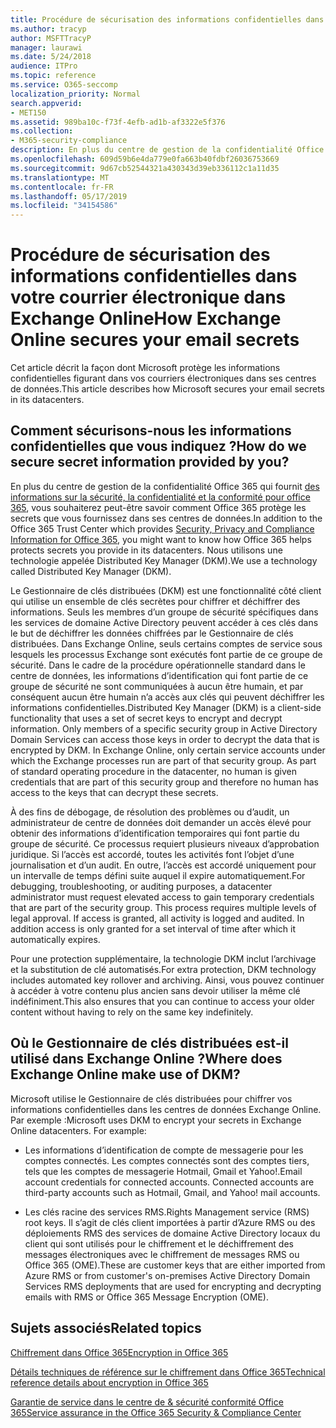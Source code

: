 ```yaml
---
title: Procédure de sécurisation des informations confidentielles dans votre courrier électronique dans Exchange Online
ms.author: tracyp
author: MSFTTracyP
manager: laurawi
ms.date: 5/24/2018
audience: ITPro
ms.topic: reference
ms.service: O365-seccomp
localization_priority: Normal
search.appverid:
- MET150
ms.assetid: 989ba10c-f73f-4efb-ad1b-af3322e5f376
ms.collection:
- M365-security-compliance
description: En plus du centre de gestion de la confidentialité Office 365 qui fournit des informations sur la sécurité, la confidentialité et la conformité pour Office 365, vous souhaiterez peut-être savoir comment Office 365 protège les secrets que vous fournissez dans ses centres de données. Nous utilisons une technologie appelée Distributed Key Manager (DKM).
ms.openlocfilehash: 609d59b6e4da779e0fa663b40fdbf26036753669
ms.sourcegitcommit: 9d67cb52544321a430343d39eb336112c1a11d35
ms.translationtype: MT
ms.contentlocale: fr-FR
ms.lasthandoff: 05/17/2019
ms.locfileid: "34154586"
---
```

# <a name="how-exchange-online-secures-your-email-secrets"></a><span data-ttu-id="22be4-104">Procédure de sécurisation des informations confidentielles dans votre courrier électronique dans Exchange Online</span><span class="sxs-lookup"><span data-stu-id="22be4-104">How Exchange Online secures your email secrets</span></span>

<span data-ttu-id="22be4-105">Cet article décrit la façon dont Microsoft protège les informations confidentielles figurant dans vos courriers électroniques dans ses centres de données.</span><span class="sxs-lookup"><span data-stu-id="22be4-105">This article describes how Microsoft secures your email secrets in its datacenters.</span></span>
  
## <a name="how-do-we-secure-secret-information-provided-by-you"></a><span data-ttu-id="22be4-106">Comment sécurisons-nous les informations confidentielles que vous indiquez ?</span><span class="sxs-lookup"><span data-stu-id="22be4-106">How do we secure secret information provided by you?</span></span>

<span data-ttu-id="22be4-107">En plus du centre de gestion de la confidentialité Office 365 qui fournit [des informations sur la sécurité, la confidentialité et la conformité pour office 365](https://go.microsoft.com/fwlink/?linkid=874644), vous souhaiterez peut-être savoir comment Office 365 protège les secrets que vous fournissez dans ses centres de données.</span><span class="sxs-lookup"><span data-stu-id="22be4-107">In addition to the Office 365 Trust Center which provides [Security, Privacy and Compliance Information for Office 365](https://go.microsoft.com/fwlink/?linkid=874644), you might want to know how Office 365 helps protects secrets you provide in its datacenters.</span></span> <span data-ttu-id="22be4-108">Nous utilisons une technologie appelée Distributed Key Manager (DKM).</span><span class="sxs-lookup"><span data-stu-id="22be4-108">We use a technology called Distributed Key Manager (DKM).</span></span>
  
<span data-ttu-id="22be4-p103">Le Gestionnaire de clés distribuées (DKM) est une fonctionnalité côté client qui utilise un ensemble de clés secrètes pour chiffrer et déchiffrer des informations. Seuls les membres d’un groupe de sécurité spécifiques dans les services de domaine Active Directory peuvent accéder à ces clés dans le but de déchiffrer les données chiffrées par le Gestionnaire de clés distribuées. Dans Exchange Online, seuls certains comptes de service sous lesquels les processus Exchange sont exécutés font partie de ce groupe de sécurité. Dans le cadre de la procédure opérationnelle standard dans le centre de données, les informations d’identification qui font partie de ce groupe de sécurité ne sont communiquées à aucun être humain, et par conséquent aucun être humain n’a accès aux clés qui peuvent déchiffrer les informations confidentielles.</span><span class="sxs-lookup"><span data-stu-id="22be4-p103">Distributed Key Manager (DKM) is a client-side functionality that uses a set of secret keys to encrypt and decrypt information. Only members of a specific security group in Active Directory Domain Services can access those keys in order to decrypt the data that is encrypted by DKM. In Exchange Online, only certain service accounts under which the Exchange processes run are part of that security group. As part of standard operating procedure in the datacenter, no human is given credentials that are part of this security group and therefore no human has access to the keys that can decrypt these secrets.</span></span>
  
<span data-ttu-id="22be4-p104">À des fins de débogage, de résolution des problèmes ou d’audit, un administrateur de centre de données doit demander un accès élevé pour obtenir des informations d’identification temporaires qui font partie du groupe de sécurité. Ce processus requiert plusieurs niveaux d’approbation juridique. Si l’accès est accordé, toutes les activités font l’objet d’une journalisation et d’un audit. En outre, l’accès est accordé uniquement pour un intervalle de temps défini suite auquel il expire automatiquement.</span><span class="sxs-lookup"><span data-stu-id="22be4-p104">For debugging, troubleshooting, or auditing purposes, a datacenter administrator must request elevated access to gain temporary credentials that are part of the security group. This process requires multiple levels of legal approval. If access is granted, all activity is logged and audited. In addition access is only granted for a set interval of time after which it automatically expires.</span></span>
  
<span data-ttu-id="22be4-117">Pour une protection supplémentaire, la technologie DKM inclut l’archivage et la substitution de clé automatisés.</span><span class="sxs-lookup"><span data-stu-id="22be4-117">For extra protection, DKM technology includes automated key rollover and archiving.</span></span> <span data-ttu-id="22be4-118">Ainsi, vous pouvez continuer à accéder à votre contenu plus ancien sans devoir utiliser la même clé indéfiniment.</span><span class="sxs-lookup"><span data-stu-id="22be4-118">This also ensures that you can continue to access your older content without having to rely on the same key indefinitely.</span></span>
  
## <a name="where-does-exchange-online-make-use-of-dkm"></a><span data-ttu-id="22be4-119">Où le Gestionnaire de clés distribuées est-il utilisé dans Exchange Online ?</span><span class="sxs-lookup"><span data-stu-id="22be4-119">Where does Exchange Online make use of DKM?</span></span>

<span data-ttu-id="22be4-p106">Microsoft utilise le Gestionnaire de clés distribuées pour chiffrer vos informations confidentielles dans les centres de données Exchange Online. Par exemple :</span><span class="sxs-lookup"><span data-stu-id="22be4-p106">Microsoft uses DKM to encrypt your secrets in Exchange Online datacenters. For example:</span></span>
  
- <span data-ttu-id="22be4-p107">Les informations d’identification de compte de messagerie pour les comptes connectés. Les comptes connectés sont des comptes tiers, tels que les comptes de messagerie Hotmail, Gmail et Yahoo!.</span><span class="sxs-lookup"><span data-stu-id="22be4-p107">Email account credentials for connected accounts. Connected accounts are third-party accounts such as Hotmail, Gmail, and Yahoo! mail accounts.</span></span>
    
- <span data-ttu-id="22be4-125">Les clés racine des services RMS.</span><span class="sxs-lookup"><span data-stu-id="22be4-125">Rights Management service (RMS) root keys.</span></span> <span data-ttu-id="22be4-126">Il s’agit de clés client importées à partir d’Azure RMS ou des déploiements RMS des services de domaine Active Directory locaux du client qui sont utilisés pour le chiffrement et le déchiffrement des messages électroniques avec le chiffrement de messages RMS ou Office 365 (OME).</span><span class="sxs-lookup"><span data-stu-id="22be4-126">These are customer keys that are either imported from Azure RMS or from customer's on-premises Active Directory Domain Services RMS deployments that are used for encrypting and decrypting emails with RMS or Office 365 Message Encryption (OME).</span></span>
    
## <a name="related-topics"></a><span data-ttu-id="22be4-127">Sujets associés</span><span class="sxs-lookup"><span data-stu-id="22be4-127">Related topics</span></span>

[<span data-ttu-id="22be4-128">Chiffrement dans Office 365</span><span class="sxs-lookup"><span data-stu-id="22be4-128">Encryption in Office 365</span></span>](encryption.md)
  
[<span data-ttu-id="22be4-129">Détails techniques de référence sur le chiffrement dans Office 365</span><span class="sxs-lookup"><span data-stu-id="22be4-129">Technical reference details about encryption in Office 365</span></span>](technical-reference-details-about-encryption.md)
  
[<span data-ttu-id="22be4-130">Garantie de service dans le centre de &amp; sécurité conformité Office 365</span><span class="sxs-lookup"><span data-stu-id="22be4-130">Service assurance in the Office 365 Security &amp; Compliance Center</span></span>](https://go.microsoft.com/fwlink/?linkid=874645)
  

